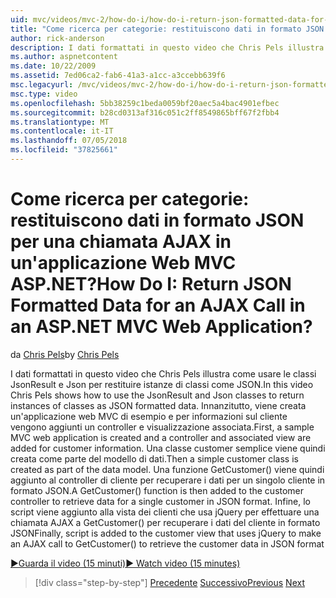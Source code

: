 ```yaml
---
uid: mvc/videos/mvc-2/how-do-i/how-do-i-return-json-formatted-data-for-an-ajax-call-in-an-aspnet-mvc-web-application
title: "Come ricerca per categorie: restituiscono dati in formato JSON per una chiamata AJAX in un'applicazione Web MVC ASP.NET? | Microsoft Docs"
author: rick-anderson
description: I dati formattati in questo video che Chris Pels illustra come usare le classi JsonResult e Json per restituire istanze di classi come JSON. Innanzitutto, un'applicazione web MVC di esempio...
ms.author: aspnetcontent
ms.date: 10/22/2009
ms.assetid: 7ed06ca2-fab6-41a3-a1cc-a3ccebb639f6
msc.legacyurl: /mvc/videos/mvc-2/how-do-i/how-do-i-return-json-formatted-data-for-an-ajax-call-in-an-aspnet-mvc-web-application
msc.type: video
ms.openlocfilehash: 5bb38259c1beda0059bf20aec5a4bac4901efbec
ms.sourcegitcommit: b28cd0313af316c051c2ff8549865bff67f2fbb4
ms.translationtype: MT
ms.contentlocale: it-IT
ms.lasthandoff: 07/05/2018
ms.locfileid: "37825661"
---
```

<a name="how-do-i-return-json-formatted-data-for-an-ajax-call-in-an-aspnet-mvc-web-application"></a><span data-ttu-id="cd5e7-105">Come ricerca per categorie: restituiscono dati in formato JSON per una chiamata AJAX in un'applicazione Web MVC ASP.NET?</span><span class="sxs-lookup"><span data-stu-id="cd5e7-105">How Do I: Return JSON Formatted Data for an AJAX Call in an ASP.NET MVC Web Application?</span></span>
====================
<span data-ttu-id="cd5e7-106">da [Chris Pels](https://twitter.com/chrispels)</span><span class="sxs-lookup"><span data-stu-id="cd5e7-106">by [Chris Pels](https://twitter.com/chrispels)</span></span>

<span data-ttu-id="cd5e7-107">I dati formattati in questo video che Chris Pels illustra come usare le classi JsonResult e Json per restituire istanze di classi come JSON.</span><span class="sxs-lookup"><span data-stu-id="cd5e7-107">In this video Chris Pels shows how to use the JsonResult and Json classes to return instances of classes as JSON formatted data.</span></span> <span data-ttu-id="cd5e7-108">Innanzitutto, viene creata un'applicazione web MVC di esempio e per informazioni sul cliente vengono aggiunti un controller e visualizzazione associata.</span><span class="sxs-lookup"><span data-stu-id="cd5e7-108">First, a sample MVC web application is created and a controller and associated view are added for customer information.</span></span> <span data-ttu-id="cd5e7-109">Una classe customer semplice viene quindi creata come parte del modello di dati.</span><span class="sxs-lookup"><span data-stu-id="cd5e7-109">Then a simple customer class is created as part of the data model.</span></span> <span data-ttu-id="cd5e7-110">Una funzione GetCustomer() viene quindi aggiunto al controller di cliente per recuperare i dati per un singolo cliente in formato JSON.</span><span class="sxs-lookup"><span data-stu-id="cd5e7-110">A GetCustomer() function is then added to the customer controller to retrieve data for a single customer in JSON format.</span></span> <span data-ttu-id="cd5e7-111">Infine, lo script viene aggiunto alla vista dei clienti che usa jQuery per effettuare una chiamata AJAX a GetCustomer() per recuperare i dati del cliente in formato JSON</span><span class="sxs-lookup"><span data-stu-id="cd5e7-111">Finally, script is added to the customer view that uses jQuery to make an AJAX call to GetCustomer() to retrieve the customer data in JSON format</span></span>

[<span data-ttu-id="cd5e7-112">&#9654;Guarda il video (15 minuti)</span><span class="sxs-lookup"><span data-stu-id="cd5e7-112">&#9654; Watch video (15 minutes)</span></span>](https://channel9.msdn.com/Blogs/ASP-NET-Site-Videos/how-do-i-return-json-formatted-data-for-an-ajax-call-in-an-aspnet-mvc-web-application)

> [!div class="step-by-step"]
> <span data-ttu-id="cd5e7-113">[Precedente](aspnet-mvc-how-10-minute-technical-video-for-developers.md)
> [Successivo](how-do-i-work-with-data-in-aspnet-mvc-partial-views.md)</span><span class="sxs-lookup"><span data-stu-id="cd5e7-113">[Previous](aspnet-mvc-how-10-minute-technical-video-for-developers.md)
[Next](how-do-i-work-with-data-in-aspnet-mvc-partial-views.md)</span></span>
